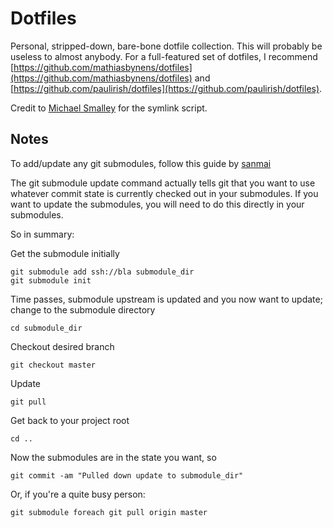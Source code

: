 Dotfiles
========

Personal, stripped-down, bare-bone dotfile collection. This will probably be useless to almost anybody. For a full-featured set of dotfiles, I recommend [https://github.com/mathiasbynens/dotfiles](https://github.com/mathiasbynens/dotfiles) and [https://github.com/paulirish/dotfiles](https://github.com/paulirish/dotfiles).

Credit to [Michael
Smalley](http://blog.smalleycreative.com/tutorials/using-git-and-github-to-manage-your-dotfiles/) for the symlink script.

## Notes

To add/update any git submodules, follow this guide by [sanmai](http://stackoverflow.com/a/5828396/695454)

The git submodule update command actually tells git that you want to use whatever commit state is currently checked out in your submodules. If you want to update the submodules, you will need to do this directly in your submodules.

So in summary:

Get the submodule initially
    
    git submodule add ssh://bla submodule_dir
    git submodule init

Time passes, submodule upstream is updated and you now want to update; change to the submodule directory
    
    cd submodule_dir

Checkout desired branch
    
    git checkout master

Update
    
    git pull

Get back to your project root
    
    cd ..

Now the submodules are in the state you want, so
    
    git commit -am "Pulled down update to submodule_dir"

Or, if you're a quite busy person:

    git submodule foreach git pull origin master
